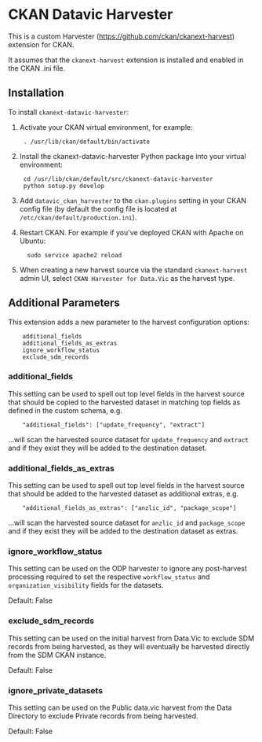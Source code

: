 # CKAN Datavic Harvester

This is a custom Harvester (https://github.com/ckan/ckanext-harvest) extension for CKAN.

It assumes that the ``ckanext-harvest`` extension is installed and enabled in the CKAN .ini file.

## Installation

To install ``ckanext-datavic-harvester``:

1. Activate your CKAN virtual environment, for example:

        . /usr/lib/ckan/default/bin/activate

2. Install the ckanext-datavic-harvester Python package into your virtual environment:

        cd /usr/lib/ckan/default/src/ckanext-datavic-harvester
        python setup.py develop

3. Add ``datavic_ckan_harvester`` to the ``ckan.plugins`` setting in your CKAN
   config file (by default the config file is located at
   ``/etc/ckan/default/production.ini``).

4. Restart CKAN. For example if you've deployed CKAN with Apache on Ubuntu:

         sudo service apache2 reload

5. When creating a new harvest source via the standard ``ckanext-harvest`` admin UI, select ``CKAN Harvester for Data.Vic`` as the harvest type.

## Additional Parameters

This extension adds a new parameter to the harvest configuration options:

        additional_fields
        additional_fields_as_extras
        ignore_workflow_status
        exclude_sdm_records

### additional_fields

This setting can be used to spell out top level fields in the harvest source that should be copied to the harvested dataset in matching top fields as defined in the custom schema, e.g.

        "additional_fields": ["update_frequency", "extract"]

...will scan the harvested source dataset for `update_frequency` and `extract` and if they exist they will be added to the destination dataset.

### additional_fields_as_extras

This setting can be used to spell out top level fields in the harvest source that should be added to the harvested dataset as additional extras, e.g.

        "additional_fields_as_extras": ["anzlic_id", "package_scope"]

...will scan the harvested source dataset for `anzlic_id` and `package_scope` and if they exist they will be added to the destination dataset as extras.

### ignore_workflow_status

This setting can be used on the ODP harvester to ignore any post-harvest processing required to set the respective `workflow_status` and `organization_visibility` fields for the datasets.

Default: False

### exclude_sdm_records

This setting can be used on the initial harvest from Data.Vic to exclude SDM records from being harvested, as they will eventually be harvested directly from the SDM CKAN instance.

Default: False

### ignore_private_datasets

This setting can be used on the Public data.vic harvest from the Data Directory to exclude Private records from being harvested.

Default: False
